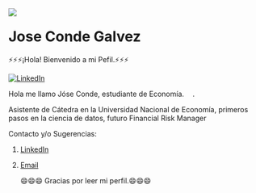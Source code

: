 <img src='https://raw.githubusercontent.com/keshavsingh4522/keshavsingh4522/master/Monkey_Kid_Coding.gif' align='left'>

# Jose Conde Galvez

⚡⚡⚡¡Hola! Bienvenido a mi Pefil.⚡⚡⚡
  
  <a href="https://www.linkedin.com/in/jose-conde/n"><img src="https://img.shields.io/badge/LinkedIn--_.svg?style=social&logo=linkedin" alt="LinkedIn"></a>


Hola me llamo Jóse Conde, estudiante de Economía. <img src="https://image.flaticon.com/icons/svg/2055/2055886.svg" width="13"/>.

Asistente de Cátedra en la Universidad Nacional de Economía, primeros pasos en la ciencia de datos, futuro Financial Risk Manager 

Contacto y/o Sugerencias:

1. [LinkedIn](https://www.linkedin.com/in/jose-conde/) 

2. [Email](mailto:joseconde20.95@gmail.com) 

    😄😄😄 Gracias por leer mi perfil.😄😄😄
